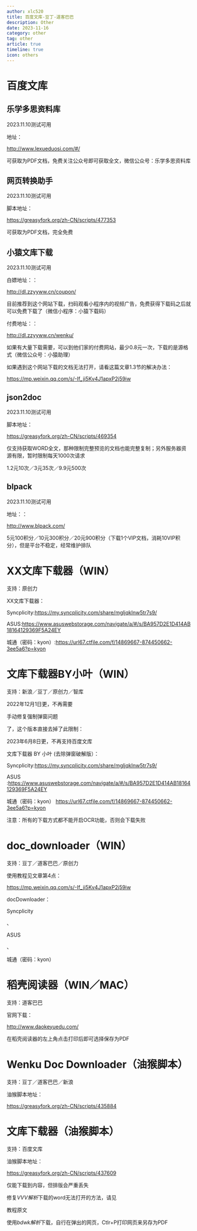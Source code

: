 ```yaml
---
author: xlc520
title: 百度文库-豆丁-道客巴巴
description: Other
date: 2023-11-16
category: other
tag: other
article: true
timeline: true
icon: others
---
```




# 百度文库



## 乐学多思资料库 

2023.11.10测试可用

地址：

http://www.lexueduosi.com/#/

可获取为PDF文档，免费关注公众号即可获取全文，微信公众号：乐学多思资料库

## 网页转换助手 

2023.11.10测试可用

脚本地址：

https://greasyfork.org/zh-CN/scripts/477353

可获取为PDF文档，完全免费

## 小猿文库下载 

2023.11.10测试可用

白嫖地址：：

http://dl.zzyyww.cn/coupon/

目前推荐到这个网站下载，扫码观看小程序内的视频广告，免费获得下载码之后就可以免费下载了（微信小程序：小猿下载码）



付费地址：：

http://dl.zzyyww.cn/wenku/

如果有大量下载需要，可以到他们家的付费网站，最少0.8元一次，下载的是源格式（微信公众号：小猿助理）



如果遇到这个网站下载的文档无法打开，请看这篇文章1.3节的解决办法：

https://mp.weixin.qq.com/s/-If_ji5Kv4J1apxP2j59iw

## json2doc 

2023.11.10测试可用

脚本地址：

https://greasyfork.org/zh-CN/scripts/469354

仅支持获取WORD全文，那种限制完整预览的文档也能完整复制；另外服务器资源有限，暂时限制每天1000次请求

1.2元10次／3元35次／9.9元500次

## blpack 

2023.11.10测试可用

地址：：

http://www.blpack.com/

5元100积分／10元300积分／20元900积分（下载1个VIP文档，消耗10VIP积分），但是平台不稳定，经常维护排队

# XX文库下载器（WIN） 

支持：原创力

XX文库下载器：

Syncplicity:https://my.syncplicity.com/share/mgljqklnw5tr7s9/

ASUS:https://www.asuswebstorage.com/navigate/a/#/s/BA957D2E1D414AB18164129369F5A24EY

城通（密码：kyon）:https://url67.ctfile.com/f/14869667-874450662-3ee5a6?p=kyon

# 文库下载器BY小叶（WIN） 

支持：新浪／豆丁／原创力／智库

2022年12月1日更，不再需要

手动修复强制弹窗问题

了，这个版本直接去掉了此限制：

2023年6月8日更，不再支持百度文库![img](data:image/gif;base64,R0lGODlhAQABAIAAAP///wAAACH5BAEAAAAALAAAAAABAAEAAAICRAEAOw==)

文库下载器 BY 小叶 (去除弹窗破解版）：

Syncplicity:https://my.syncplicity.com/share/mgljqklnw5tr7s9/

ASUS :https://www.asuswebstorage.com/navigate/a/#/s/BA957D2E1D414AB18164129369F5A24EY

城通（密码：kyon） https://url67.ctfile.com/f/14869667-874450662-3ee5a6?p=kyon

注意：所有的下载方式都不能开启OCR功能，否则会下载失败![img](data:image/gif;base64,R0lGODlhAQABAIAAAP///wAAACH5BAEAAAAALAAAAAABAAEAAAICRAEAOw==)

# doc_downloader（WIN） 

支持：豆丁／道客巴巴／原创力

使用教程见文章第4点：

https://mp.weixin.qq.com/s/-If_ji5Kv4J1apxP2j59iw

docDownloader：

Syncplicity

、

ASUS

、

城通（密码：kyon）

# 稻壳阅读器（WIN／MAC） 

支持：道客巴巴

官网下载：

http://www.daokeyuedu.com/

在稻壳阅读器的左上角点击打印后即可选择保存为PDF

# Wenku Doc Downloader（油猴脚本） 

支持：豆丁／道客巴巴／新浪

油猴脚本地址：

https://greasyfork.org/zh-CN/scripts/435884

# 文库下载器（油猴脚本） 

支持：百度文库

油猴脚本地址：

https://greasyfork.org/zh-CN/scripts/437609

仅能下载到内容，但排版会严重丢失![img](data:image/gif;base64,R0lGODlhAQABAIAAAP///wAAACH5BAEAAAAALAAAAAABAAEAAAICRAEAOw==)

修复*VVV解析*下载的word无法打开的方法，请见

教程原文

使用*bdwk解析*下载，自行在弹出的网页，Ctlr+P打印网页来另存为PDF